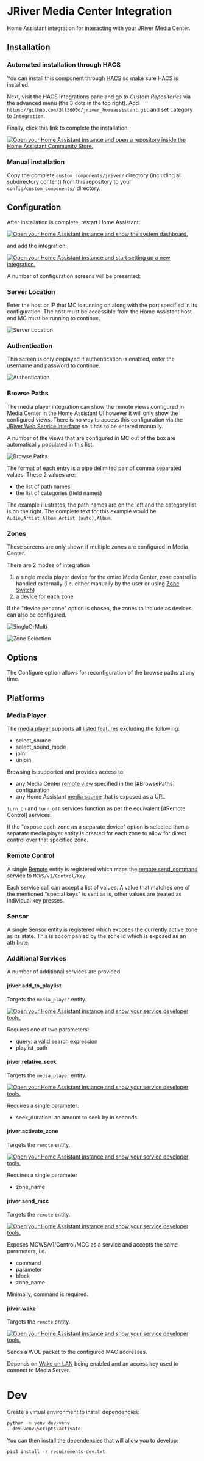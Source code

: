 # JRiver Media Center Integration 

Home Assistant integration for interacting with your JRiver Media Center.

## Installation

### Automated installation through HACS

You can install this component through [HACS](https://hacs.xyz/) so make sure HACS is installed. 

Next, visit the HACS Integrations pane and go to *Custom Repositories* via the advanced menu (the 3 dots in the top right). Add `https://github.com/3ll3d00d/jriver_homeassistant.git` and set category to `Integration`.

Finally, click this link to complete the installation.

[![Open your Home Assistant instance and open a repository inside the Home Assistant Community Store.](https://my.home-assistant.io/badges/hacs_repository.svg)](https://my.home-assistant.io/redirect/hacs_repository/?owner=3ll3d00d&repository=jriver_homeassistant)

### Manual installation

Copy the complete `custom_components/jriver/` directory (including all subdirectory content) from this repository to your `config/custom_components/` directory.

## Configuration

After installation is complete, restart Home Assistant:

[![Open your Home Assistant instance and show the system dashboard.](https://my.home-assistant.io/badges/system_dashboard.svg)](https://my.home-assistant.io/redirect/system_dashboard/)

and add the integration:

[![Open your Home Assistant instance and start setting up a new integration.](https://my.home-assistant.io/badges/config_flow_start.svg)](https://my.home-assistant.io/redirect/config_flow_start/?domain=jriver)

A number of configuration screens will be presented:

### Server Location

Enter the host or IP that MC is running on along with the port specified in its configuration. The host must be accessible from the Home Assistant host and MC must be running to continue.

![Server Location](img/config_1.png?raw=true "Server Location")

### Authentication

This screen is only displayed if authentication is enabled, enter the username and password to continue.

![Authentication](img/config_2.png?raw=true "Authentication")

### Browse Paths

The media player integration can show the remote views configured in Media Center in the Home Assistant UI however it will only show the configured views. There is no way to access this configuration via the [JRiver Web Service Interface](https://wiki.jriver.com/index.php/Web_Service_Interface) so it has to be entered manually.

A number of the views that are configured in MC out of the box are automatically populated in this list.

![Browse Paths](img/config_3.png?raw=true "Browse Paths")

The format of each entry is a pipe delimited pair of comma separated values. These 2 values are:

* the list of path names
* the list of categories (field names)

The example illustrates, the path names are on the left and the category list is on the right. The complete text for this example would be `Audio,Artist|Album Artist (auto),Album`.

### Zones

These screens are only shown if multiple zones are configured in Media Center.

There are 2 modes of integration

1) a single media player device for the entire Media Center, zone control is handled externally (i.e. either manually by the user or using [Zone Switch](https://wiki.jriver.com/index.php/Zones#ZoneSwitch))
2) a device for each zone

If the "device per zone" option is chosen, the zones to include as devices can also be configured.

![SingleOrMulti](img/config_4.png?raw=true)

![Zone Selection](img/config_5.png?raw=true "Zone Selection")

## Options

The Configure option allows for reconfiguration of the browse paths at any time.

## Platforms

### Media Player

The [media player](https://www.home-assistant.io/integrations/media_player/) supports all [listed features](https://www.home-assistant.io/integrations/media_player/#media-control-services) excluding the following:

* select_source
* select_sound_mode
* join
* unjoin

Browsing is supported and provides access to

* any Media Center [remote view](https://wiki.jriver.com/index.php/Customize_Views_for_Gizmo,_WebRemote,_and_DLNA) specified in the [#BrowsePaths] configuration
* any Home Assistant [media source](https://www.home-assistant.io/integrations/media_source/) that is exposed as a URL 

`turn_on` and `turn_off` services function as per the equivalent [#Remote Control] services. 

If the "expose each zone as a separate device" option is selected then a separate media player entity is created for each zone to allow for direct control over that specified zone.

### Remote Control

A single [Remote](https://www.home-assistant.io/integrations/remote/) entity is registered which maps the [remote.send_command](https://www.home-assistant.io/integrations/remote/) service to `MCWS/v1/Control/Key`.

Each service call can accept a list of values. A value that matches one of the mentioned "special keys" is sent as is, other values are treated as individual key presses.  

### Sensor

A single [Sensor](https://www.home-assistant.io/integrations/sensor) entity is registered which exposes the currently active zone as its state. This is accompanied by the zone id which is exposed as an attribute.

### Additional Services

A number of additional services are provided.

#### jriver.add_to_playlist

Targets the `media_player` entity.

[![Open your Home Assistant instance and show your service developer tools.](https://my.home-assistant.io/badges/developer_call_service.svg)](https://my.home-assistant.io/redirect/developer_call_service/?service=jriver.add_to_playlist)

Requires one of two parameters:

* query: a valid search expression
* playlist_path

#### jriver.relative_seek

Targets the `media_player` entity.

[![Open your Home Assistant instance and show your service developer tools.](https://my.home-assistant.io/badges/developer_call_service.svg)](https://my.home-assistant.io/redirect/developer_call_service/?service=jriver.seek_relative)

Requires a single parameter:

* seek_duration: an amount to seek by in seconds

#### jriver.activate_zone

Targets the `remote` entity.

[![Open your Home Assistant instance and show your service developer tools.](https://my.home-assistant.io/badges/developer_call_service.svg)](https://my.home-assistant.io/redirect/developer_call_service/?service=jriver.activate_zone)

Requires a single parameter

* zone_name

#### jriver.send_mcc

Targets the `remote` entity.

[![Open your Home Assistant instance and show your service developer tools.](https://my.home-assistant.io/badges/developer_call_service.svg)](https://my.home-assistant.io/redirect/developer_call_service/?service=jriver.activate_zone)

Exposes MCWS/v1/Control/MCC as a service and accepts the same parameters, i.e. 

* command
* parameter
* block
* zone_name

Minimally, command is required.

#### jriver.wake

Targets the `remote` entity.

[![Open your Home Assistant instance and show your service developer tools.](https://my.home-assistant.io/badges/developer_call_service.svg)](https://my.home-assistant.io/redirect/developer_call_service/?service=jriver.wake)

Sends a WOL packet to the configured MAC addresses.

Depends on [Wake on LAN](https://www.home-assistant.io/integrations/wake_on_lan/) being enabled and an access key used to connect to Media Server. 

# Dev

Create a virtual environment to install dependencies:

```bash
python -m venv dev-venv
. dev-venv\Scripts\activate
```

You can then install the dependencies that will allow you to develop: 

`pip3 install -r requirements-dev.txt`